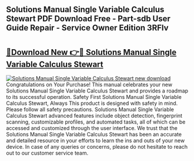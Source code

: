 ## Solutions Manual Single Variable Calculus Stewart PDF Download Free - Part-sdb User Guide Repair - Service Owner Edition 3RFIv

# <h2><a href="http://bc58931.oget.top/?id=Solutions+Manual+Single+Variable+Calculus+Stewart">🔗Download New 👉🔴 Solutions Manual Single Variable Calculus Stewart</a></h2>

[![Solutions Manual Single Variable Calculus Stewart new download](https://i.imgur.com/5g1atiW.png)](http://bc58931.oget.top/?id=Solutions+Manual+Single+Variable+Calculus+Stewart)
Congratulations on Your Purchase! This manual celebrates your new Solutions Manual Single Variable Calculus Stewart and provides a roadmap to its successful operation. Safety First Solutions Manual Single Variable Calculus Stewart, Always This product is designed with safety in mind. Please follow all safety precautions. Solutions Manual Single Variable Calculus Stewart advanced features include object detection, fingerprint scanning, customizable profiles, and automated tasks, all of which can be accessed and customized through the user interface. We trust that the Solutions Manual Single Variable Calculus Stewart has been an accurate and detailed resource in your efforts to learn the ins and outs of your new device. In case of any queries or concerns, please do not hesitate to reach out to our customer service team.
